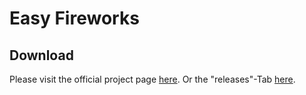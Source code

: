 # Easy Fireworks

## Download
Please visit the official project page [here](http://xeroserver.org/easyfireworks.php).
Or the "releases"-Tab [here](https://github.com/DanielEnglisch/EasyFireworks/releases).

